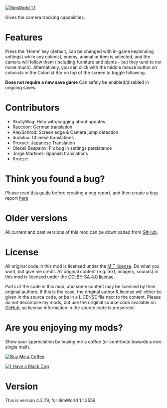 [![RimWorld 1.1](https://img.shields.io/badge/RimWorld-1.1-brightgreen.svg)](http://rimworldgame.com/)

Gives the camera tracking capabilities. 

# Features
Press the 'Home' key (default, can be changed with in-game keybinding settings) while any colonist, enemy, animal or item is selected, and the camera will follow them (including furniture and plants - but they tend to not move much). Alternatively, you can click with the middle mouse button on colonists in the Colonist Bar on top of the screen to toggle following.

**Does not require a new save game**
Can safely be enabled/disabled in ongoing saves.

# Contributors
 - SkullyWag:	Help with/nagging about updates
 - Raccoon:	German translation
 - AlexSchrod:	Screen edge & Camera jump detection
 - duduluu:	Chinese translations
 - Proxyer:	Japanese Translation
 - Oleksii Bespalov:	Fix bug in settings persistance
 - Jorge Martínez:	Spanish translations
 - Kroeze:	

# Think you found a bug? 
Please read [this guide](http://steamcommunity.com/sharedfiles/filedetails/?id=725234314) before creating a bug report,
 and then create a bug report [here](https://github.com/fluffy-mods/FollowMe/issues)

# Older versions
All current and past versions of this mod can be downloaded from [GitHub](https://github.com/fluffy-mods/FollowMe/releases).

# License
All original code in this mod is licensed under the [MIT license](https://opensource.org/licenses/MIT). Do what you want, but give me credit. 
All original content (e.g. text, imagery, sounds) in this mod is licensed under the [CC-BY-SA 4.0 license](http://creativecommons.org/licenses/by-sa/4.0/).

Parts of the code in this mod, and some content may be licensed by their original authors. If this is the case, the original author & license will either be given in the source code, or be in a LICENSE file next to the content. Please do not decompile my mods, but use the original source code available on [GitHub](https://github.com/fluffy-mods/FollowMe/), so license information in the source code is preserved.

# Are you enjoying my mods?
Show your appreciation by buying me a coffee (or contribute towards a nice single malt).

[![Buy Me a Coffee](http://i.imgur.com/EjWiUwx.gif)](https://ko-fi.com/fluffymods)

[![I Have a Black Dog](https://i.ibb.co/ss59Rwy/New-Project-2.png)](https://www.youtube.com/watch?v=XiCrniLQGYc)

# Version
This is version 4.2.79, for RimWorld 1.1.2559.